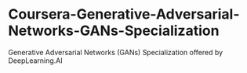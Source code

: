 # Coursera-Generative-Adversarial-Networks-GANs-Specialization
Generative Adversarial Networks (GANs) Specialization offered by DeepLearning.AI
